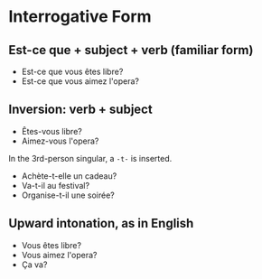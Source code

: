 # Interrogative Form

## Est-ce que + subject + verb (familiar form)

* Est-ce que vous êtes libre?
* Est-ce que vous aimez l'opera?

## Inversion: verb + subject

* Êtes-vous libre?
* Aimez-vous l'opera?

In the 3rd-person singular, a `-t-` is inserted.

* Achète-t-elle un cadeau?
* Va-t-il au festival?
* Organise-t-il une soirée?

## Upward intonation, as in English

* Vous êtes libre?
* Vous aimez l'opera?
* Ça va?

